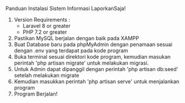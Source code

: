 Panduan Instalasi Sistem Informasi LaporkanSaja!

1. Version Requirements : 
    - Laravel 8 or greater
    - PHP 7.2 or greater
2. Pastikan MySQL berjalan dengan baik pada XAMPP
3. Buat Database baru pada phpMyAdmin dengan penamaan sesuai dengan .env yang terdapat pada kode program
4. Buka terminal sesuai direktori kode program, kemudian masukan perintah 'php artisan migrate' untuk melakukan migrasi.
5. Untuk Admin dapat dipanggil dengan perintah 'php artisan db:seed' setelah melakukan migrate
6. Kemudian masukkan perintah 'php artisan serve' untuk menjalankan program
7. Program Berjalan!
